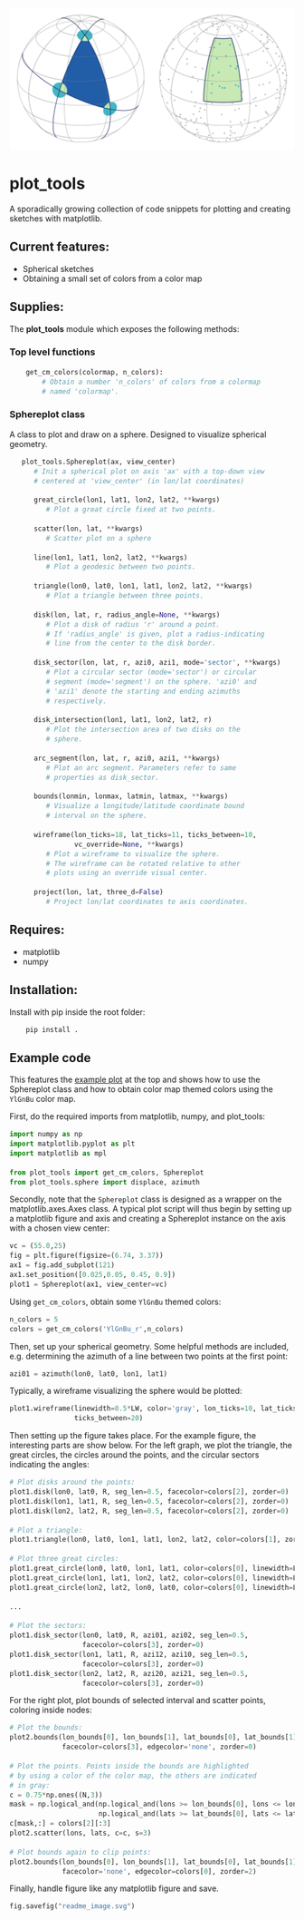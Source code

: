 ![Spherical sketch](examples/readme_image.svg)

# plot_tools
A sporadically growing collection of code snippets for plotting and creating sketches with matplotlib.

## Current features:
* Spherical sketches
* Obtaining a small set of colors from a color map


## Supplies:
The **plot_tools** module which exposes the following methods:

### Top level functions
```python
    get_cm_colors(colormap, n_colors):
        # Obtain a number 'n_colors' of colors from a colormap
        # named 'colormap'.

```

### Sphereplot class
A class to plot and draw on a sphere. Designed to visualize
spherical geometry.
```python
   plot_tools.Sphereplot(ax, view_center)
      # Init a spherical plot on axis 'ax' with a top-down view
      # centered at 'view_center' (in lon/lat coordinates)
   
      great_circle(lon1, lat1, lon2, lat2, **kwargs)
         # Plot a great circle fixed at two points.
      
      scatter(lon, lat, **kwargs)
         # Scatter plot on a sphere
      
      line(lon1, lat1, lon2, lat2, **kwargs)
         # Plot a geodesic between two points.
      
      triangle(lon0, lat0, lon1, lat1, lon2, lat2, **kwargs)
         # Plot a triangle between three points.
      
      disk(lon, lat, r, radius_angle=None, **kwargs)
         # Plot a disk of radius 'r' around a point.
         # If 'radius_angle' is given, plot a radius-indicating
         # line from the center to the disk border.
      
      disk_sector(lon, lat, r, azi0, azi1, mode='sector', **kwargs)
         # Plot a circular sector (mode='sector') or circular
         # segment (mode='segment') on the sphere. 'azi0' and
         # 'azi1' denote the starting and ending azimuths
         # respectively.
      
      disk_intersection(lon1, lat1, lon2, lat2, r)
         # Plot the intersection area of two disks on the
         # sphere.
      
      arc_segment(lon, lat, r, azi0, azi1, **kwargs)
         # Plot an arc segment. Parameters refer to same
         # properties as disk_sector.
      
      bounds(lonmin, lonmax, latmin, latmax, **kwargs)
         # Visualize a longitude/latitude coordinate bound
         # interval on the sphere.
      
      wireframe(lon_ticks=18, lat_ticks=11, ticks_between=10,
                vc_override=None, **kwargs)
         # Plot a wireframe to visualize the sphere.
         # The wireframe can be rotated relative to other
         # plots using an override visual center.
      
      project(lon, lat, three_d=False)
         # Project lon/lat coordinates to axis coordinates.
```


## Requires:
* matplotlib
* numpy

## Installation:
Install with pip inside the root folder:
```bash
    pip install .
```

## Example code
This features the [example plot](examples/readme_image.py) at
the top and shows how to use the Sphereplot class and how to
obtain color map themed colors using the ```YlGnBu``` color map.

First, do the required imports from matplotlib, numpy, and
plot_tools:
```python
import numpy as np
import matplotlib.pyplot as plt
import matplotlib as mpl

from plot_tools import get_cm_colors, Sphereplot
from plot_tools.sphere import displace, azimuth
```
Secondly, note that the ```Sphereplot``` class is designed as a
wrapper on the matplotlib.axes.Axes class. A typical plot
script will thus begin by setting up a matplotlib figure and
axis and creating a Sphereplot instance on the axis with a
chosen view center:
```python
vc = (55.0,25)
fig = plt.figure(figsize=(6.74, 3.37))
ax1 = fig.add_subplot(121)
ax1.set_position([0.025,0.05, 0.45, 0.9])
plot1 = Sphereplot(ax1, view_center=vc)
```
Using ```get_cm_colors```, obtain some ```YlGnBu``` themed
colors:
```python
n_colors = 5
colors = get_cm_colors('YlGnBu_r',n_colors)
```
Then, set up your spherical geometry. Some helpful methods
are included, e.g. determining the azimuth of a line between
two points at the first point:
```python
azi01 = azimuth(lon0, lat0, lon1, lat1)
```
Typically, a wireframe visualizing the sphere would be plotted:
```python
plot1.wireframe(linewidth=0.5*LW, color='gray', lon_ticks=10, lat_ticks=9, zorder=1,
                ticks_between=20)
```
Then setting up the figure takes place. For the example figure,
the interesting parts are show below. For the left graph, we plot
the triangle, the great circles, the circles around the points,
and the circular sectors indicating the angles:
```python
# Plot disks around the points:
plot1.disk(lon0, lat0, R, seg_len=0.5, facecolor=colors[2], zorder=0)
plot1.disk(lon1, lat1, R, seg_len=0.5, facecolor=colors[2], zorder=0)
plot1.disk(lon2, lat2, R, seg_len=0.5, facecolor=colors[2], zorder=0)

# Plot a triangle:
plot1.triangle(lon0, lat0, lon1, lat1, lon2, lat2, color=colors[1], zorder=0)

# Plot three great circles:
plot1.great_circle(lon0, lat0, lon1, lat1, color=colors[0], linewidth=LW, zorder=3)
plot1.great_circle(lon1, lat1, lon2, lat2, color=colors[0], linewidth=LW, zorder=3)
plot1.great_circle(lon2, lat2, lon0, lat0, color=colors[0], linewidth=LW, zorder=3)

...

# Plot the sectors:
plot1.disk_sector(lon0, lat0, R, azi01, azi02, seg_len=0.5,
                  facecolor=colors[3], zorder=0)
plot1.disk_sector(lon1, lat1, R, azi12, azi10, seg_len=0.5,
                  facecolor=colors[3], zorder=0)
plot1.disk_sector(lon2, lat2, R, azi20, azi21, seg_len=0.5,
                  facecolor=colors[3], zorder=0)
```
For the right plot, plot bounds of selected interval and scatter
points, coloring inside nodes:
```python
# Plot the bounds:
plot2.bounds(lon_bounds[0], lon_bounds[1], lat_bounds[0], lat_bounds[1],
             facecolor=colors[3], edgecolor='none', zorder=0)

# Plot the points. Points inside the bounds are highlighted
# by using a color of the color map, the others are indicated
# in gray:
c = 0.75*np.ones((N,3))
mask = np.logical_and(np.logical_and(lons >= lon_bounds[0], lons <= lon_bounds[1]),
                      np.logical_and(lats >= lat_bounds[0], lats <= lat_bounds[1]))
c[mask,:] = colors[2][:3]
plot2.scatter(lons, lats, c=c, s=3)

# Plot bounds again to clip points:
plot2.bounds(lon_bounds[0], lon_bounds[1], lat_bounds[0], lat_bounds[1],
             facecolor='none', edgecolor=colors[0], zorder=2)
```
Finally, handle figure like any matplotlib figure and save.
```python
fig.savefig("readme_image.svg")
```
